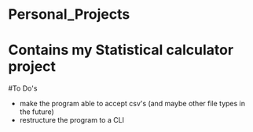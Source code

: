 # Personal_Projects


# Contains my Statistical calculator project 


#To Do's
* make the program able to accept csv's (and maybe other file types in the future)
* restructure the program to a CLI